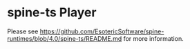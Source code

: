 # spine-ts Player 

Please see https://github.com/EsotericSoftware/spine-runtimes/blob/4.0/spine-ts/README.md for more information.